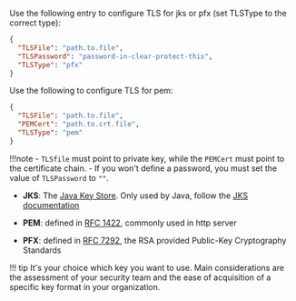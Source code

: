 <!--To configure a certificate for HTTPS-->

Use the following entry to configure TLS for jks or pfx (set TLSType to the correct type): 

```json
{
  "TLSFile": "path.to.file",
  "TLSPassword": "password-in-clear-protect-this",
  "TLSType": "pfx"
}
```
Use the following to configure TLS for pem:

```json
{
  "TLSFile": "path.to.file",
  "PEMCert": "path.to.crt.file",
  "TLSType": "pem"
}
```
<!-- prettier-ignore -->
!!!note
    - `TLSfile` must point to private key, while the `PEMCert` must point to the certificate chain. 
    - If you won't define a password, you must set the value of `TLSPassword` to `""`.

- **JKS**: The [Java Key Store](https://en.wikipedia.org/wiki/Java_KeyStore). Only used by Java, follow the [JKS documentation](https://docs.oracle.com/cd/E19509-01/820-3503/ggfen/index.html)

- **PEM**: defined in [RFC 1422](https://www.rfc-editor.org/rfc/rfc1422), commonly used in http server

- **PFX**: defined in [RFC 7292](https://www.rfc-editor.org/rfc/rfc7292), the RSA provided Public-Key Cryptography Standards

<!-- prettier-ignore -->
!!! tip
    It's your choice which key you want to use. Main considerations are the assessment of your security team and the ease of acquisition of a specific key format in your organization.

<!--
## Example of private key and a self-signed certificate using openSSL:

### Bash code: 

#### Generate a private key
``` openssl genpkey -algorithm RSA -out server-key.pem ```

#### Generate a certificate signing request (CSR)
``` openssl req -new -key server-key.pem -out server.csr ```

#### Self-sign the certificate
``` openssl x509 -req -days 365 -in server.csr -signkey server-key.pem -out server-cert.pem ```

#### Generate CA certificate
``` openssl req -new -x509 -days 365 -key server-key.pem -out ca-cert.pem ```

The configuration for TLS for pem would look like:

```json
{
  "TLSFile": “server-key.pem”,
  "PEMCert": “server-cert.pem”,
  "TLSType": "pem"
}
```
-->